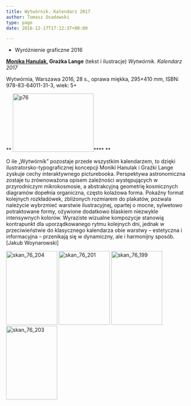 ```yaml
---
title: Wytwórnik. Kalendarz 2017
author: Tomasz Osadowski
type: page
date: 2016-12-17T17:12:37+00:00

---
```

  * Wyróżnienie graficzne 2016

[ **Monika Hanulak**][1]**, Grażka Lange** (tekst i ilustracje) _Wytwórnik. Kalendarz 2017_

Wytwórnia, Warszawa 2016, 28 s., oprawa miękka, 295&#215;410 mm, ISBN: 978-83-64011-31-3, wiek: 5+

** <img class="alignnone size-full wp-image-3548" src="http://www.ibby.pl/wp-content/uploads/2016/11/p76.jpg" alt="p76" width="220" height="158" srcset="http://www.ibby.pl/wp-content/uploads/2016/11/p76.jpg 220w, http://www.ibby.pl/wp-content/uploads/2016/11/p76-139x100.jpg 139w" sizes="(max-width: 220px) 100vw, 220px" />**** **

O ile &#8222;Wytwórnik&#8221; pozostaje przede wszystkim kalendarzem, to dzięki ilustratorsko-typograficznej koncepcji Moniki Hanulak i Grażki Lange zyskuje cechy interaktywnego picturebooka. Perspektywa astronomiczna zostaje tu zrównoważona opisem zależności występujących w przyrodniczym mikrokosmosie, a abstrakcyjną geometrię kosmicznych diagramów dopełnia organiczna, często kolażowa forma. Pokaźny format kolejnych rozkładówek, zbliżonych rozmiarem do plakatów, pozwala należycie wybrzmieć warstwie ilustracyjnej, opartej o mocne, sylwetowo potraktowane formy, ożywione dodatkowo blaskiem niezwykle intensywnych kolorów. Wyraziste wizualne kompozycje stanowią kontrapunkt dla uporządkowanego rytmu kolejnych dni, jednak w przeciwieństwie do klasycznego kalendarza obie warstwy &#8211; estetyczna i informacyjna &#8211; przenikają się w dynamiczny, ale i harmonijny sposób. [Jakub Woynarowski]

 <img class="alignnone wp-image-3553 size-medium" src="http://www.ibby.pl/wp-content/uploads/2016/11/skan_76_204-139x200.jpg" alt="skan_76_204" width="139" height="200" srcset="http://www.ibby.pl/wp-content/uploads/2016/11/skan_76_204-139x200.jpg 139w, http://www.ibby.pl/wp-content/uploads/2016/11/skan_76_204-69x100.jpg 69w, http://www.ibby.pl/wp-content/uploads/2016/11/skan_76_204.jpg 416w" sizes="(max-width: 139px) 100vw, 139px" /> <img class="alignnone size-medium wp-image-3551" src="http://www.ibby.pl/wp-content/uploads/2016/11/skan_76_201-139x200.jpg" alt="skan_76_201" width="139" height="200" srcset="http://www.ibby.pl/wp-content/uploads/2016/11/skan_76_201-139x200.jpg 139w, http://www.ibby.pl/wp-content/uploads/2016/11/skan_76_201-69x100.jpg 69w, http://www.ibby.pl/wp-content/uploads/2016/11/skan_76_201.jpg 416w" sizes="(max-width: 139px) 100vw, 139px" /> <img class="alignnone size-medium wp-image-3549" src="http://www.ibby.pl/wp-content/uploads/2016/11/skan_76_199-139x200.jpg" alt="skan_76_199" width="139" height="200" srcset="http://www.ibby.pl/wp-content/uploads/2016/11/skan_76_199-139x200.jpg 139w, http://www.ibby.pl/wp-content/uploads/2016/11/skan_76_199-69x100.jpg 69w, http://www.ibby.pl/wp-content/uploads/2016/11/skan_76_199.jpg 416w" sizes="(max-width: 139px) 100vw, 139px" /><img class="alignnone size-medium wp-image-3552" src="http://www.ibby.pl/wp-content/uploads/2016/11/skan_76_203-139x200.jpg" alt="skan_76_203" width="139" height="200" srcset="http://www.ibby.pl/wp-content/uploads/2016/11/skan_76_203-139x200.jpg 139w, http://www.ibby.pl/wp-content/uploads/2016/11/skan_76_203-69x100.jpg 69w, http://www.ibby.pl/wp-content/uploads/2016/11/skan_76_203.jpg 416w" sizes="(max-width: 139px) 100vw, 139px" />

 [1]: http://wytwornia.com/index.php/s/wyniki/k/autor/id/5/ksiazki/monika-hanulak.htm